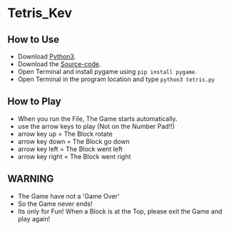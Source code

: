 # Tetris_Kev

## How to Use
* Download [Python3](https://python.org).
* Download the [Source-code](https://github.com/Kevin123456789-1/Tetris_Kev).
* Open Terminal and install pygame using `pip install pygame`.
* Open Terminal in the program location and type `python3 tetris.py`

## How to Play
* When you run the File, The Game starts automatically.
* use the arrow keys to play (Not on the Number Pad!!)
* arrow key up = The Block rotate
* arrow key down = The Block go down
* arrow key left = The Block went left
* arrow key right = The Block went right

## WARNING
* The Game have not a 'Game Over'
* So the Game never ends!
* Its only for Fun! When a Block is at the Top, please exit the Game and play again!
